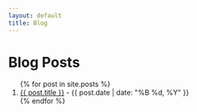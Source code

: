 ```yaml
---
layout: default
title: Blog
---
```


<h1>Blog Posts</h1>

<ol>
{% for post in site.posts %}
    <li>
        <a href="{{ post.url }}">{{ post.title }}</a> - {{ post.date | date: "%B %d, %Y" }}
    </li>
{% endfor %}
</ol>
